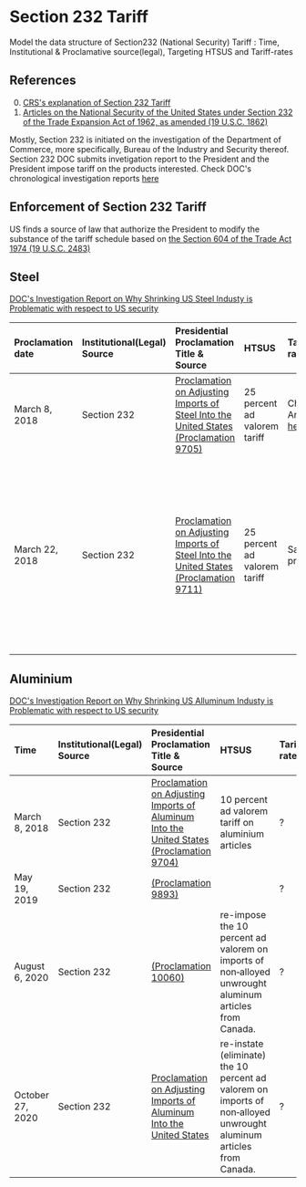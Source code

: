 # Section 232 Tariff

Model the data structure of Section232 (National Security) Tariff : Time, Institutional & Proclamative source(legal), Targeting HTSUS and Tariff-rates

## References
0. [CRS's explanation of Section 232 Tariff](https://fas.org/sgp/crs/misc/IF10667.pdf)
1. [Articles on the National Security of the United States under Section 232 of the Trade Expansion Act of 1962, as amended (19 U.S.C. 1862)](https://www.govinfo.gov/content/pkg/USCODE-2018-title19/html/USCODE-2018-title19-chap7-subchapII-partIV-sec1862.htm)

Mostly, Section 232 is initiated on the investigation of the Department of Commerce, more specifically, Bureau of the Industry and Security thereof. Section 232 DOC submits invetigation report to the President and the President impose tariff on the products interested. Check DOC's chronological investigation reports [here](https://www.bis.doc.gov/index.php/other-areas/office-of-technology-evaluation-ote/section-232-investigations) 

## Enforcement of Section 232 Tariff 
US finds a source of law that authorize the President to modify the substance of the tariff schedule based on [the Section 604 of the Trade Act 1974 (19 U.S.C. 2483)](https://api.fdsys.gov/link?collection=uscode&title=19&year=mostrecent&section=2483&type=usc&link-type=html)

## Steel
[DOC's Investigation Report on Why Shrinking US Steel Industy is Problematic with respect to US security](https://www.bis.doc.gov/index.php/documents/steel/2224-the-effect-of-imports-of-steel-on-the-national-security-with-redactions-20180111/file)


| Proclamation date | Institutional(Legal) Source | Presidential Proclamation Title & Source | HTSUS | Tariff-rates | Exceptions | Effectove
| :--- | :---| :---| :---| :---| :---| :---|
| March 8, 2018 | Section 232 | [Proclamation on Adjusting Imports of Steel Into the United States (Proclamation 9705)](https://www.federalregister.gov/documents/2018/03/15/2018-05478/adjusting-imports-of-steel-into-the-united-states) | 25 percent ad valorem tariff | Check Annex [here](https://www.govinfo.gov/content/pkg/FR-2018-03-15/pdf/2018-05478.pdf)| Canada and Mexico | March 23, 2018 |
| March 22, 2018 | Section 232 | [Proclamation on Adjusting Imports of Steel Into the United States (Proclamation 9711)](https://www.federalregister.gov/documents/2018/03/15/2018-05478/adjusting-imports-of-steel-into-the-united-states) | 25 percent ad valorem tariff | Same as previous | Canada, Mexico, Australia, Argentina, South Korea, Brazil, and the member countries of the European Union (March 23, 2018 - May 1, 2018) | March 23, 2018 May 1, 2018 |



## Aluminium
[DOC's Investigation Report on Why Shrinking US Alluminum Industy is Problematic with respect to US security](https://www.bis.doc.gov/index.php/documents/aluminum/2223-the-effect-of-imports-of-aluminum-on-the-national-security-with-redactions-20180117/file)

| Time | Institutional(Legal) Source | Presidential Proclamation Title & Source | HTSUS | Tariff-rates
| :--- | :---| :---| :---| :---|
| March 8, 2018 | Section 232 | [Proclamation on Adjusting Imports of Aluminum Into the United States (Proclamation 9704)]() | 10 percent ad valorem tariff on aluminium articles | ?
| May 19, 2019 | Section 232 | [(Proclamation 9893)]() || ?
| August 6, 2020 | Section 232 | [(Proclamation 10060)]() |re-impose the 10 percent ad valorem on imports of non‑alloyed unwrought aluminum articles from Canada.| ?
|  October 27, 2020 | Section 232 | [Proclamation on Adjusting Imports of Aluminum Into the United States](https://www.whitehouse.gov/presidential-actions/proclamation-adjusting-imports-aluminum-united-states-102720/) | re-instate (eliminate) the 10 percent ad valorem on imports of non‑alloyed unwrought aluminum articles from Canada. | ?



